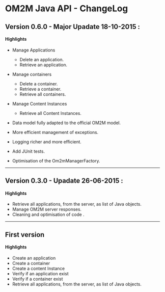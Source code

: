 # OM2M Java API - ChangeLog
## Version 0.6.0 - Major Upadate 18-10-2015 :
#### Highlights
* Manage Applications
	* Delete an application.
	* Retrieve an application.

* Manage containers
	* Delete a container.
	* Retrieve a container.
	* Retrieve all containers.


* Manage Content Instances
	* Retrieve all Content Instances.

* Data model fully adapted to the official OM2M model.

* More efficient management of exceptions.

* Logging richer and more efficient.

* Add JUnit tests.

* Optimisation of the Om2mManagerFactory.


***
## Version 0.3.0 - Upadate 26-06-2015 :
#### Highlights
* Retrieve all applications, from the server, as list of Java objects. 
* Manage OM2M server responses.
* Cleaning and optimisation of code .

***
## First version
#### Highlights
* Create an application
* Create a container
* Create a content Instance
* Verify if an application exist
* Verify if a container exist
* Retrieve all applications, from the server, as list of Java objects.